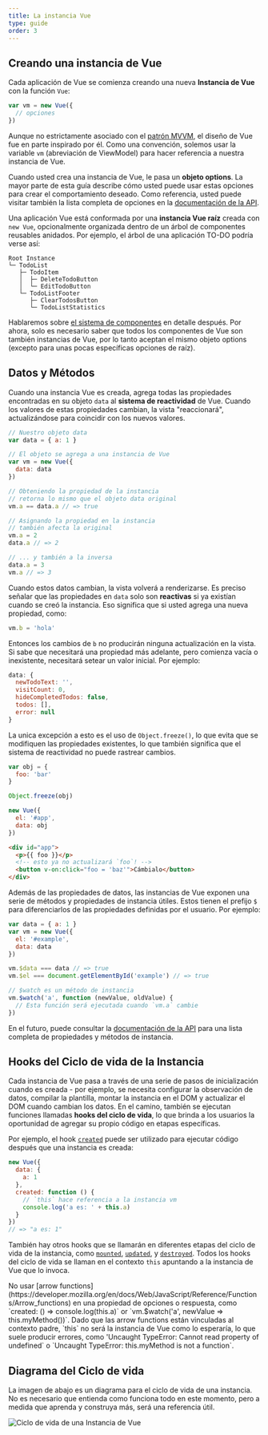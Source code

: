 ```yaml
---
title: La instancia Vue
type: guide
order: 3
---
```


## Creando una instancia de Vue

Cada aplicación de Vue se comienza creando una nueva **Instancia de Vue** con la función `Vue`:

```js
var vm = new Vue({
  // opciones
})
```

Aunque no estrictamente asociado con el [patrón MVVM](https://en.wikipedia.org/wiki/Model_View_ViewModel), el diseño de Vue fue en parte inspirado por él.
Como una convención, solemos usar la variable `vm` (abreviación de ViewModel) para hacer referencia a nuestra instancia de Vue.

Cuando usted crea una instancia de Vue, le pasa un **objeto options**. La mayor parte de esta guía describe cómo usted puede usar estas opciones para crear el comportamiento deseado.
Como referencia, usted puede visitar también la lista completa de opciones en la [documentación de la API](../api/#Options-Data).

Una aplicación Vue está conformada por una **instancia Vue raíz** creada con `new Vue`, opcionalmente organizada dentro de un árbol de componentes reusables anidados. Por ejemplo, el árbol de una aplicación TO-DO podría verse así:

```
Root Instance
└─ TodoList
   ├─ TodoItem
   │  ├─ DeleteTodoButton
   │  └─ EditTodoButton
   └─ TodoListFooter
      ├─ ClearTodosButton
      └─ TodoListStatistics
```

Hablaremos sobre [el sistema de componentes](components.html) en detalle después. Por ahora, solo es necesario saber que todos los componentes de Vue son también instancias de Vue, por lo tanto aceptan el mismo objeto options (excepto para unas pocas específicas opciones de raíz).

## Datos y Métodos

Cuando una instancia Vue es creada, agrega todas las propiedades encontradas en su objeto `data` al **sistema de reactividad** de Vue. Cuando los valores de estas propiedades cambian, la vista "reaccionará", actualizándose para coincidir con los nuevos valores.

```js
// Nuestro objeto data
var data = { a: 1 }

// El objeto se agrega a una instancia de Vue
var vm = new Vue({
  data: data
})

// Obteniendo la propiedad de la instancia
// retorna lo mismo que el objeto data original
vm.a == data.a // => true

// Asignando la propiedad en la instancia
// también afecta la original
vm.a = 2
data.a // => 2

// ... y también a la inversa
data.a = 3
vm.a // => 3
```

Cuando estos datos cambian, la vista volverá a renderizarse. Es preciso señalar que las propiedades en `data` solo son **reactivas** si ya existían cuando se creó la instancia. Eso significa que si usted agrega una nueva propiedad, como:

```js
vm.b = 'hola'
```

Entonces los cambios de `b` no producirán ninguna actualización en la vista. Si sabe que necesitará una propiedad más adelante, pero comienza vacía o inexistente, necesitará setear un valor inicial. Por ejemplo:

```js
data: {
  newTodoText: '',
  visitCount: 0,
  hideCompletedTodos: false,
  todos: [],
  error: null
}
```

La unica excepción a esto es el uso de `Object.freeze()`, lo que evita que se modifiquen las propiedades existentes, lo que también significa que el sistema de reactividad no puede rastrear cambios.

```js
var obj = {
  foo: 'bar'
}

Object.freeze(obj)

new Vue({
  el: '#app',
  data: obj
})
```

```html
<div id="app">
  <p>{{ foo }}</p>
  <!-- esto ya no actualizará `foo`! -->
  <button v-on:click="foo = 'baz'">Cámbialo</button>
</div>
```

Además de las propiedades de datos, las instancias de Vue exponen una serie de métodos y propiedades de instancia útiles. Estos tienen el prefijo `$` para diferenciarlos de las propiedades definidas por el usuario. Por ejemplo:

```js
var data = { a: 1 }
var vm = new Vue({
  el: '#example',
  data: data
})

vm.$data === data // => true
vm.$el === document.getElementById('example') // => true

// $watch es un método de instancia
vm.$watch('a', function (newValue, oldValue) {
  // Esta función será ejecutada cuando `vm.a` cambie
})
```

En el futuro, puede consultar la [documentación de la API](../api/#Instance-Properties) para una lista completa de propiedades y métodos de instancia.

## Hooks del Ciclo de vida de la Instancia

Cada instancia de Vue pasa a través de una serie de pasos de inicialización cuando es creada - por ejemplo, se necesita configurar la observación de datos, compilar la plantilla, montar la instancia en el DOM y actualizar el DOM cuando cambian los datos. En el camino, también se ejecutan funciones llamadas **hooks del ciclo de vida**, lo que brinda a los usuarios la oportunidad de agregar su propio código en etapas específicas.

Por ejemplo, el hook [`created`](../api/#created) puede ser utilizado para ejecutar código después que una instancia es creada:

```js
new Vue({
  data: {
    a: 1
  },
  created: function () {
    // `this` hace referencia a la instancia vm
    console.log('a es: ' + this.a)
  }
})
// => "a es: 1"
```

También hay otros hooks que se llamarán en diferentes etapas del ciclo de vida de la instancia, como [`mounted`](../api/#mounted), [`updated`](../api/#updated), y [`destroyed`](../api/#destroyed). Todos los hooks del ciclo de vida se llaman en el contexto `this` apuntando a la instancia de Vue que lo invoca.

<p class="tip">No usar [arrow functions](https://developer.mozilla.org/en/docs/Web/JavaScript/Reference/Functions/Arrow_functions) en una propiedad de opciones o respuesta, como `created: () => console.log(this.a)` or `vm.$watch('a', newValue => this.myMethod())`. Dado que las arrow functions están vinculadas al contexto padre, `this` no será la instancia de Vue como lo esperaría, lo que suele producir errores, como 'Uncaught TypeError: Cannot read property of undefined` o `Uncaught TypeError: this.myMethod is not a function`.</p>

## Diagrama del Ciclo de vida

La imagen de abajo es un diagrama para el ciclo de vida de una instancia. No es necesario que entienda como funciona todo en este momento, pero a medida que aprenda y construya más, será una referencia útil.

![Ciclo de vida de una Instancia de Vue](/images/lifecycle.png)

